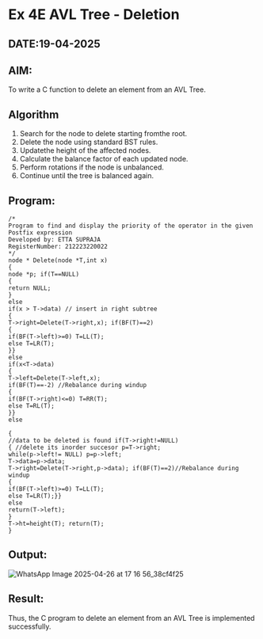 # Ex 4E AVL Tree - Deletion
## DATE:19-04-2025
## AIM:
To write a C function to delete an element from an AVL Tree.
## Algorithm
1. 	Search for the node to delete starting fromthe root.
2.	Delete the node using standard BST rules.
3.	Updatethe height of the affected nodes.
4.	Calculate the balance factor of each updated node.
5.	Perform rotations if the node is unbalanced.
6.	Continue until the tree is balanced again.


## Program:
```
/*
Program to find and display the priority of the operator in the given Postfix expression
Developed by: ETTA SUPRAJA
RegisterNumber: 212223220022 
*/
node * Delete(node *T,int x)
{
node *p; if(T==NULL)
{
return NULL;
}
else
if(x > T->data) // insert in right subtree
{
T->right=Delete(T->right,x); if(BF(T)==2)
{
if(BF(T->left)>=0) T=LL(T);
else T=LR(T);
}}
else
if(x<T->data)
{
T->left=Delete(T->left,x);
if(BF(T)==-2) //Rebalance during windup
{
if(BF(T->right)<=0) T=RR(T);
else T=RL(T);
}}
else
 
{
//data to be deleted is found if(T->right!=NULL)
{ //delete its inorder succesor p=T->right;
while(p->left!= NULL) p=p->left;
T->data=p->data;
T->right=Delete(T->right,p->data); if(BF(T)==2)//Rebalance during windup
{
if(BF(T->left)>=0) T=LL(T);
else T=LR(T);}}
else
return(T->left);
}
T->ht=height(T); return(T);
}

```

## Output:

![WhatsApp Image 2025-04-26 at 17 16 56_38cf4f25](https://github.com/user-attachments/assets/2a93247d-2a65-4158-a753-97aefb13768a)


## Result:
Thus, the C program to delete an element from an AVL Tree is implemented successfully.
